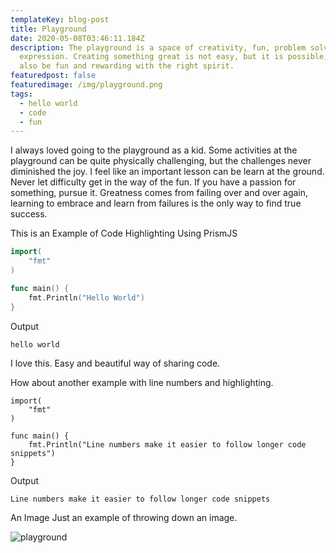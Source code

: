 ```yaml
---
templateKey: blog-post
title: Playground
date: 2020-05-08T03:46:11.184Z
description: The playground is a space of creativity, fun, problem solving, and
  expression. Creating something great is not easy, but it is possible, it can
  also be fun and rewarding with the right spirit.
featuredpost: false
featuredimage: /img/playground.png
tags:
  - hello world
  - code
  - fun
---
```

I always loved going to the playground as a kid. Some activities at the playground can be quite physically challenging, but the challenges never diminished the joy. I feel like an important lesson can be learn at the ground. Never let difficulty get in the way of the fun. If you have a passion for something, pursue it. Greatness comes from failing over and over again, learning to embrace and learn from failures is the only way to find true success.

This is an Example of Code Highlighting Using PrismJS

```go
import(
    "fmt"
)

func main() {
    fmt.Println("Hello World")
}
```

Output

```shell
hello world
```

I love this. Easy and beautiful way of sharing code.

How about another example with line numbers and highlighting.

```go{1-3,6}{numberLines: true}
import(
    "fmt"
)

func main() {
    fmt.Println("Line numbers make it easier to follow longer code snippets")
}
```

Output

```shell
Line numbers make it easier to follow longer code snippets
```

An Image Just an example of throwing down an image.

![playground](/img/playground.png "Playground")